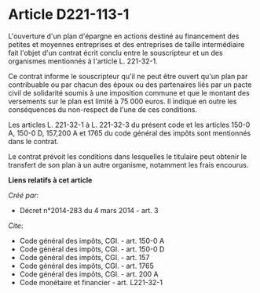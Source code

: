 # Article D221-113-1

L'ouverture d'un plan d'épargne en actions destiné au financement des petites et moyennes entreprises et des entreprises de
taille intermédiaire fait l'objet d'un contrat écrit conclu entre le souscripteur et un des organismes mentionnés à l'article
L. 221-32-1.

Ce contrat informe le souscripteur qu'il ne peut être ouvert qu'un plan par contribuable ou par chacun des époux ou des
partenaires liés par un pacte civil de solidarité soumis à une imposition commune et que le montant des versements sur le
plan est limité à 75 000 euros. Il indique en outre les conséquences du non-respect de l'une de ces conditions.

Les articles L. 221-32-1 à L. 221-32-3 du présent code et les articles 150-0 A, 150-0 D, 157,200 A et 1765 du code général
des impôts sont mentionnés dans le contrat.

Le contrat prévoit les conditions dans lesquelles le titulaire peut obtenir le transfert de son plan à un autre organisme,
notamment les frais encourus.

**Liens relatifs à cet article**

_Créé par_:

  - Décret n°2014-283 du 4 mars 2014 - art. 3

_Cite_:

  - Code général des impôts, CGI. - art. 150-0 A
  - Code général des impôts, CGI. - art. 150-0 D
  - Code général des impôts, CGI. - art. 157
  - Code général des impôts, CGI. - art. 1765
  - Code général des impôts, CGI. - art. 200 A
  - Code monétaire et financier - art. L221-32-1
